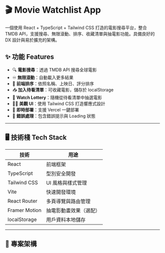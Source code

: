 # 🎬 Movie Watchlist App

一個使用 React + TypeScript + Tailwind CSS 打造的電影搜尋平台，整合 TMDB API，支援搜尋、無限滾動、排序、收藏清單與抽電影功能。具備良好的 DX 設計與易於擴充的架構。

## ✨ 功能 Features

- 🔍 **電影搜尋**：透過 TMDB API 搜尋全球電影
- ♾️ **無限滾動**：自動載入更多結果
- 🧩 **前端排序**：依照名稱、上映日、評分排序
- 📥 **加入待看清單**：可收藏電影，儲存於 localStorage
- 🎲 **Watch Lottery**：隨機從待看清單中抽選電影
- 🧑‍💻 **美觀 UI**：使用 Tailwind CSS 打造響應式設計
- 🚀 **即時部署**：支援 Vercel 一鍵部署
- 🧪 **錯誤處理**：包含錯誤提示與 Loading 狀態

---

## 🖥️ 技術棧 Tech Stack

| 技術         | 用途                     |
|--------------|--------------------------|
| React        | 前端框架                 |
| TypeScript   | 型別安全開發             |
| Tailwind CSS | UI 風格與樣式管理       |
| Vite         | 快速開發環境             |
| React Router | 多頁導覽與路由管理       |
| Framer Motion| 抽電影動畫效果（選配）   |
| localStorage | 用戶資料本地儲存         |

---

## 🧱 專案架構

